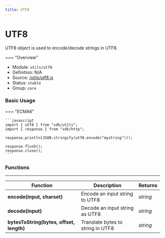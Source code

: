 ```yaml
---
title: UTF8
---
```


UTF8
===

UTF8 object is used to encode/decode strings in UTF8.

=== "Overview"
- Module: `utils/utf8`
- Definition: N/A
- Source: [/utils/utf8.js](https://github.com/eclipse/dirigible/blob/master/components/api-utils/src/main/resources/META-INF/dirigible/utils/utf8.js)
- Status: `stable`
- Group: `core`

### Basic Usage

=== "ECMA6"

    ```javascript
    import { utf8 } from "sdk/utils";
    import { response } from "sdk/http";

    response.println(JSON.stringify(utf8.encode("mystring")));

    response.flush();
    response.close();
    ```

<!-- === "CommonJS"

    ```javascript
    const utf8 = require("utils/utf8");
    const response = require("http/response");

    response.println(JSON.stringify(utf8.encode("mystring")));

    response.flush();
    response.close();
    ``` -->

### Functions

---

Function     | Description | Returns
------------ | ----------- | --------
**encode(input, charset)**   | Encode an input string to UTF8 | *string*
**decode(input)**   | Decode an input string as UTF8 | *string*
**bytesToString(bytes, offset, length)**   | Translate bytes to string in UTF8 | *string*
